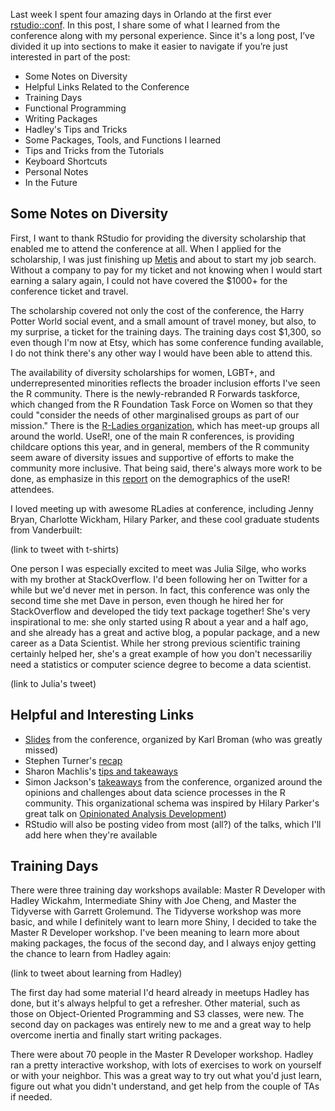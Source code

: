 Last week I spent four amazing days in Orlando at the first ever [rstudio::conf](https://www.rstudio.com/conference/). In this post, I share some of what I learned from the conference along with my personal experience. Since it's a long post,  I’ve divided it up into sections to make it easier to navigate if you’re just interested in part of the post:

* Some Notes on Diversity 
* Helpful Links Related to the Conference
* Training Days
* Functional Programming
* Writing Packages
* Hadley's Tips and Tricks
* Some Packages, Tools, and Functions I learned 
* Tips and Tricks from the Tutorials 
* Keyboard Shortcuts 
* Personal Notes
* In the Future

## Some Notes on Diversity
First, I want to thank RStudio for providing the diversity scholarship that enabled me to attend the conference at all. When I applied for the scholarship, I was just finishing up [Metis](http://www.thisismetis.com/data-science-bootcamps) and about to start my job search. Without a company to pay for my ticket and not knowing when I would start earning a salary again, I could not have covered the $1000+ for the conference ticket and travel. 

The scholarship covered not only the cost of the conference, the Harry Potter World social event, and a small amount of travel money, but also, to my surprise, a ticket for the training days. The training days cost $1,300, so even though I'm now at Etsy, which has some conference funding available, I do not think there's any other way I would have been able to attend this. 

The availability of diversity scholarships for women, LGBT+, and underrepresented minorities reflects the broader inclusion efforts I've seen the R community. There is the newly-rebranded R Forwards taskforce, which changed from the R Foundation Task Force on Women so that they could "consider the needs of other marginalised groups as part of our mission." There is the [R-Ladies organization](https://rladies.org/), which has meet-up groups all around the world. UseR!, one of the main R conferences, is providing childcare options this year, and in general, members of the R community seem aware of diversity issues and supportive of efforts to make the community more inclusive. That being said, there's always more work to be done, as emphasize in this [report](https://forwards.github.io/blog/2017/01/13/mapping-users/) on the demographics of the useR! attendees. 

I loved meeting up with awesome RLadies at conference, including Jenny Bryan, Charlotte Wickham, Hilary Parker, and these cool graduate students from Vanderbuilt: 

(link to tweet with t-shirts)

One person I was especially excited to meet was Julia Silge, who works with my brother at StackOverflow. I'd been following her on Twitter for a while but we'd never met in person. In fact, this conference was only the second time she met Dave in person, even though he hired her for StackOverflow and developed the tidy text package together! She's very inspirational to me: she only started using R about a year and a half ago, and she already has a great and active blog, a popular package, and a new career as a Data Scientist. While her strong previous scientific training certainly helped her, she's a great example of how you don't necessariliy need a statistics or computer science degree to become a data scientist. 

(link to Julia's tweet)

## Helpful and Interesting Links 
* [Slides](https://github.com/kbroman/RStudioConf2017Slides) from the conference, organized by Karl Broman (who was greatly missed) 
* Stephen Turner's [recap](http://www.gettinggeneticsdone.com/2017/01/rstudio-conference-2017-recap.html)
* Sharon Machlis's [tips and takeaways](http://www.computerworld.com/article/3157004/data-analytics/best-tips-and-takeaways-from-rstudio-conference.html)
* Simon Jackson's [takeaways](https://drsimonj.svbtle.com/opinions-and-challenges-at-rstudio-conf) from the conference, organized around the opinions and challenges about data science processes in the R community. This organizational schema was inspired by Hilary Parker's great talk on [Opinionated Analysis Development](http://www.slideshare.net/hilaryparker/opinionated-analysis-development))
* RStudio will also be posting video from most (all?) of the talks, which I'll add here when they're available

## Training Days

There were three training day workshops available: Master R Developer with Hadley Wickahm, Intermediate Shiny with Joe Cheng, and Master the Tidyverse with Garrett Grolemund. The Tidyverse workshop was more basic, and while I definitely want to learn more Shiny, I decided to take the Master R Developer workshop. I've been meaning to learn more about making packages, the focus of the second day, and I always enjoy getting the chance to learn from Hadley again: 

(link to tweet about learning from Hadley)

The first day had some material I'd heard already in meetups Hadley has done, but it's always helpful to get a refresher. Other material, such as those on Object-Oriented Programming and S3 classes, were new. The second day on packages was entirely new to me and a great way to help overcome inertia and finally start writing packages. 

There were about 70 people in the Master R Developer workshop. Hadley ran a pretty interactive workshop, with lots of exercises to work on yourself or with your neighbor. This was a great way to try out what you'd just learn, figure out what you didn't understand, and get help from the couple of TAs if needed. 





